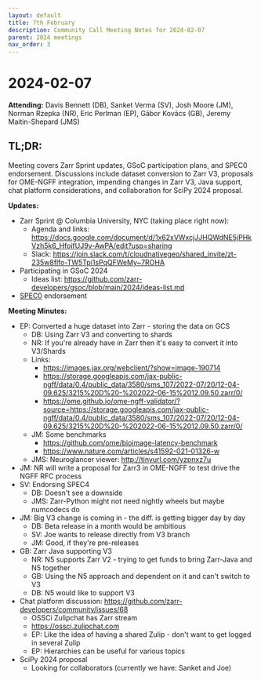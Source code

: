 ```yaml
---
layout: default
title: 7th February
description: Community Call Meeting Notes for 2024-02-07
parent: 2024 meetings
nav_order: 3
---
```


# 2024-02-07

**Attending:** Davis Bennett (DB), Sanket Verma (SV), Josh Moore (JM), Norman Rzepka (NR), Eric Perlman (EP), Gābor Kovācs (GB), Jeremy Maitin-Shepard (JMS)

## TL;DR:

Meeting covers Zarr Sprint updates, GSoC participation plans, and SPEC0 endorsement. Discussions include dataset conversion to Zarr V3, proposals for OME-NGFF integration, impending changes in Zarr V3, Java support, chat platform considerations, and collaboration for SciPy 2024 proposal.

**Updates:**

- Zarr Sprint @ Columbia University, NYC (taking place right now):
    - Agenda and links: <https://docs.google.com/document/d/1x62xVWxcjJJHQWdNE5jPHkVzh5k6_HfoifUJ9v-AwPA/edit?usp=sharing>
    - Slack: <https://join.slack.com/t/cloudnativegeo/shared_invite/zt-235w8flfo-TW5Tpi1sPqQFWeMy~7ROHA>
- Participating in GSoC 2024
    - Ideas list: <https://github.com/zarr-developers/gsoc/blob/main/2024/ideas-list.md>
- [SPEC0](https://scientific-python.org/specs/spec-0000/) endorsement

**Meeting Minutes:**

- EP: Converted a huge dataset into Zarr - storing the data on GCS
    - DB: Using Zarr V3 and converting to shards
    - NR: If you're already have in Zarr then it's easy to convert it into V3/Shards
    - Links:
        - <https://images.jax.org/webclient/?show=image-190714>
        - <https://storage.googleapis.com/jax-public-ngff/data/0.4/public_data/3580/sms_107/2022-07/20/12-04-09.625/3215%20D%20-%202022-06-15%2012.09.50.zarr/0/>
        - <https://ome.github.io/ome-ngff-validator/?source=https://storage.googleapis.com/jax-public-ngff/data/0.4/public_data/3580/sms_107/2022-07/20/12-04-09.625/3215%20D%20-%202022-06-15%2012.09.50.zarr/0/>
    - JM: Some benchmarks
        - <https://github.com/ome/bioimage-latency-benchmark>
        - <https://www.nature.com/articles/s41592-021-01326-w>
    - JMS: Neuroglancer viewer: <http://tinyurl.com/yzpnxz7u>
- JM: NR will write a proposal for Zarr3 in OME-NGFF to test drive the NGFF RFC process
- SV: Endorsing SPEC4
    - DB: Doesn't see a downside
    - JMS: Zarr-Python might not need nightly wheels but maybe numcodecs do
- JM: Big V3 change is coming in - the diff. is getting bigger day by day
    - DB: Beta release in a month would be ambitious
    - SV: Joe wants to release directly from V3 branch
    - JM: Good, if they're pre-releases
- GB: Zarr Java supporting V3
    - NR: N5 supports Zarr V2 - trying to get funds to bring Zarr-Java and N5 together
    - GB: Using the N5 approach and dependent on it and can't switch to V3
    - DB: N5 would like to support V3
- Chat platform discussion: <https://github.com/zarr-developers/community/issues/68>
    - OSSCi Zulipchat has Zarr stream
    - <https://ossci.zulipchat.com>
    - EP: Like the idea of having a shared Zulip - don't want to get logged in several Zulip
    - EP: Hierarchies can be useful for various topics
- SciPy 2024 proposal
    - Looking for collaborators (currently we have: Sanket and Joe)
